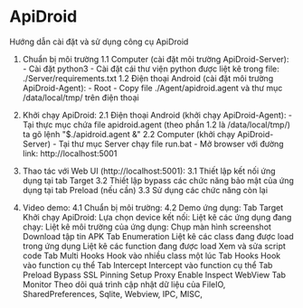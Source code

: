 # ApiDroid

Hướng dẫn cài đặt và sử dụng công cụ ApiDroid

1. Chuẩn bị môi trường
	1.1 Computer (cài đặt môi trường ApiDroid-Server):
		- Cài đặt python3
		- Cài đặt cái thư viện python được liệt kê trong file: ./Server/requirements.txt
 	1.2 Điện thoại Android (cài đặt môi trường ApiDroid-Agent):
		- Root
		- Copy file ./Agent/apidroid.agent và thư mục /data/local/tmp/ trên điện thoại

2. Khởi chạy ApiDroid:
	2.1 Điện thoại Android (khởi chạy ApiDroid-Agent):
		- Tại thực mục chứa file apidroid.agent (theo phần 1.2 là /data/local/tmp/) ta gõ lệnh "$./apidroid.agent &"
	2.2 Computer (khởi chạy ApiDroid-Server)
		- Tại thư mục Server chạy file run.bat
		- Mở browser với đường link: http://localhost:5001

3. Thao tác với Web UI (http://localhost:5001):
	3.1 Thiết lập kết nối ứng dụng tại tab Target
	3.2 Thiết lập bypass các chức năng bảo mật của ứng dụng tại tab Preload (nếu cần)
	3.3 Sử dụng các chức năng còn lại


4. Video demo:
	4.1 Chuẩn bị môi trường:
	4.2 Demo ứng dụng:
	    Tab Target
		Khởi chạy ApiDroid:
		Lựa chọn device kết nối:
		Liệt kê các ứng dụng đang chạy:	
		Liệt kê môi trường của ứng dụng:
		Chụp màn hình screenshot
		Download tập tin APK
            Tab Enumeration
		Liệt kê các class đang được load trong ứng dụng
		Liệt kê các function đang được load
		Xem và sửa script code
	    Tab Multi Hooks
		Hook vào nhiều class một lúc
	    Tab Hooks
		Hook vào function cụ thể 
	    Tab Intercept
		Intercept vào function cụ thể
	    Tab Preload
		Bypass SSL Pinning
		Setup Proxy
		Enable Inspect WebView
	    Tab Monitor
		Theo dõi quá trình cập nhật dữ liệu của FileIO, SharedPreferences, Sqlite, Webview, IPC, MISC,
	
 	

		
	
	
	
	


	
		
